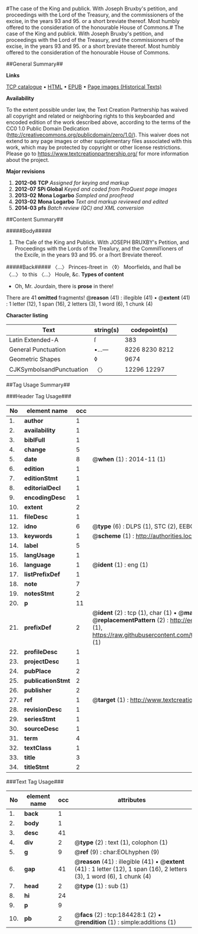 #The case of the King and publick. With Joseph Bruxby's petition, and proceedings with the Lord of the Treasury, and the commissioners of the excise, in the years 93 and 95. or a short breviate thereof.  Most humbly offered to the consideration of the honourable House of Commons.#
The case of the King and publick. With Joseph Bruxby's petition, and proceedings with the Lord of the Treasury, and the commissioners of the excise, in the years 93 and 95. or a short breviate thereof.  Most humbly offered to the consideration of the honourable House of Commons.

##General Summary##

**Links**

[TCP catalogue](http://www.ota.ox.ac.uk/tcp/)  • 
[HTML](http://tei.it.ox.ac.uk/tcp/Texts-HTML/free/B08/B08655.html)  • 
[EPUB](http://tei.it.ox.ac.uk/tcp/Texts-EPUB/free/B08/B08655.epub) • 
[Page images (Historical Texts)](https://historicaltexts.jisc.ac.uk/eebo-64551044e)

**Availability**

To the extent possible under law, the Text Creation Partnership has waived all copyright and related or neighboring rights to this keyboarded and encoded edition of the work described above, according to the terms of the CC0 1.0 Public Domain Dedication (http://creativecommons.org/publicdomain/zero/1.0/). This waiver does not extend to any page images or other supplementary files associated with this work, which may be protected by copyright or other license restrictions. Please go to https://www.textcreationpartnership.org/ for more information about the project.

**Major revisions**

1. __2012-06__ __TCP__ *Assigned for keying and markup*
1. __2012-07__ __SPi Global__ *Keyed and coded from ProQuest page images*
1. __2013-02__ __Mona Logarbo__ *Sampled and proofread*
1. __2013-02__ __Mona Logarbo__ *Text and markup reviewed and edited*
1. __2014-03__ __pfs__ *Batch review (QC) and XML conversion*

##Content Summary##

#####Body#####

1. The Caſe of the King and Publick. With JOSEPH BRUXBY's Petition, and Proceedings with the Lords of the Treaſury, and the Commiſſioners of the Exciſe, in the years 93 and 95. or a ſhort Breviate thereof.

#####Back#####
〈…〉 Princes-ſtreet in 〈◊〉 Moorfields, and ſhall be 〈…〉 to this 〈…〉 Houſe, &c.
**Types of content**

  * Oh, Mr. Jourdain, there is **prose** in there!

There are 41 **omitted** fragments! 
 @__reason__ (41) : illegible (41)  •  @__extent__ (41) : 1 letter (12), 1 span (16), 2 letters (3), 1 word (6), 1 chunk (4)

**Character listing**


|Text|string(s)|codepoint(s)|
|---|---|---|
|Latin Extended-A|ſ|383|
|General Punctuation|•…—|8226 8230 8212|
|Geometric Shapes|◊|9674|
|CJKSymbolsandPunctuation|〈〉|12296 12297|

##Tag Usage Summary##

###Header Tag Usage###

|No|element name|occ|attributes|
|---|---|---|---|
|1.|__author__|1||
|2.|__availability__|1||
|3.|__biblFull__|1||
|4.|__change__|5||
|5.|__date__|8| @__when__ (1) : 2014-11 (1)|
|6.|__edition__|1||
|7.|__editionStmt__|1||
|8.|__editorialDecl__|1||
|9.|__encodingDesc__|1||
|10.|__extent__|2||
|11.|__fileDesc__|1||
|12.|__idno__|6| @__type__ (6) : DLPS (1), STC (2), EEBO-CITATION (1), OCLC (1), VID (1)|
|13.|__keywords__|1| @__scheme__ (1) : http://authorities.loc.gov/ (1)|
|14.|__label__|5||
|15.|__langUsage__|1||
|16.|__language__|1| @__ident__ (1) : eng (1)|
|17.|__listPrefixDef__|1||
|18.|__note__|7||
|19.|__notesStmt__|2||
|20.|__p__|11||
|21.|__prefixDef__|2| @__ident__ (2) : tcp (1), char (1)  •  @__matchPattern__ (2) : ([0-9\-]+):([0-9IVX]+) (1), (.+) (1)  •  @__replacementPattern__ (2) : http://eebo.chadwyck.com/downloadtiff?vid=$1&page=$2 (1), https://raw.githubusercontent.com/textcreationpartnership/Texts/master/tcpchars.xml#$1 (1)|
|22.|__profileDesc__|1||
|23.|__projectDesc__|1||
|24.|__pubPlace__|2||
|25.|__publicationStmt__|2||
|26.|__publisher__|2||
|27.|__ref__|1| @__target__ (1) : http://www.textcreationpartnership.org/docs/. (1)|
|28.|__revisionDesc__|1||
|29.|__seriesStmt__|1||
|30.|__sourceDesc__|1||
|31.|__term__|4||
|32.|__textClass__|1||
|33.|__title__|3||
|34.|__titleStmt__|2||


###Text Tag Usage###

|No|element name|occ|attributes|
|---|---|---|---|
|1.|__back__|1||
|2.|__body__|1||
|3.|__desc__|41||
|4.|__div__|2| @__type__ (2) : text (1), colophon (1)|
|5.|__g__|9| @__ref__ (9) : char:EOLhyphen (9)|
|6.|__gap__|41| @__reason__ (41) : illegible (41)  •  @__extent__ (41) : 1 letter (12), 1 span (16), 2 letters (3), 1 word (6), 1 chunk (4)|
|7.|__head__|2| @__type__ (1) : sub (1)|
|8.|__hi__|24||
|9.|__p__|9||
|10.|__pb__|2| @__facs__ (2) : tcp:184428:1 (2)  •  @__rendition__ (1) : simple:additions (1)|
